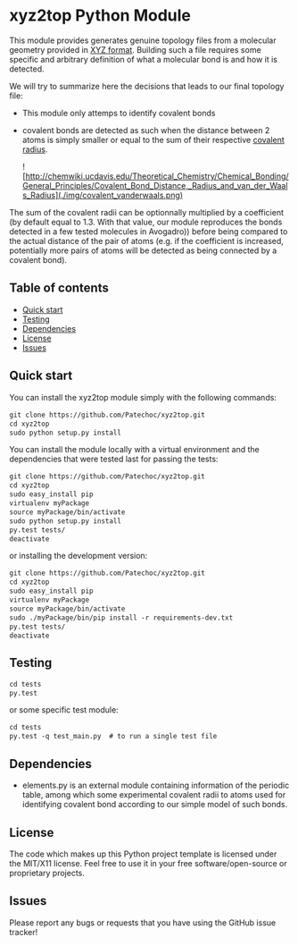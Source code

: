 # xyz2top Python Module

<!---
Wercker badge
-->

This module provides generates genuine topology files from a molecular geometry provided in [XYZ format](http://en.wikipedia.org/wiki/XYZ_file_format). Building such a file requires some specific and arbitrary definition of what a molecular bond is and how it is detected.

We will try to summarize here the decisions that leads to our final topology file:

- This module only attemps to identify covalent bonds
- covalent bonds are detected as such when the distance between 2 atoms is simply smaller or equal to the sum of their respective [covalent radius](http://chemwiki.ucdavis.edu/Theoretical_Chemistry/Chemical_Bonding/General_Principles/Covalent_Bond_Distance,_Radius_and_van_der_Waals_Radius).

  ![http://chemwiki.ucdavis.edu/Theoretical_Chemistry/Chemical_Bonding/General_Principles/Covalent_Bond_Distance,_Radius_and_van_der_Waals_Radius](./img/covalent_vanderwaals.png)

The sum of the covalent radii can be optionnally multiplied by a coefficient (by default equal to 1.3. With that value, our module reproduces the bonds detected in a few tested molecules in Avogadro)) before being compared to the actual distance of the pair of atoms (e.g. if the coefficient is increased, potentially more pairs of atoms will be detected as being connected by a covalent bond).


## Table of contents

- [Quick start](#quick-start)
- [Testing](#testing)
- [Dependencies](#dependencies)
- [License](#license)
- [Issues](#issues)


## Quick start

You can install the xyz2top module simply with the following commands: 
```
git clone https://github.com/Patechoc/xyz2top.git
cd xyz2top
sudo python setup.py install
```

You can install the module locally with a virtual environment and the dependencies that were tested last for passing the tests:
```
git clone https://github.com/Patechoc/xyz2top.git
cd xyz2top
sudo easy_install pip
virtualenv myPackage
source myPackage/bin/activate
sudo python setup.py install
py.test tests/
deactivate
```

or installing the development version:

```
git clone https://github.com/Patechoc/xyz2top.git
cd xyz2top
sudo easy_install pip
virtualenv myPackage
source myPackage/bin/activate
sudo ./myPackage/bin/pip install -r requirements-dev.txt
py.test tests/
deactivate
```



## Testing

```
cd tests
py.test 
```

or some specific test module:

```
cd tests
py.test -q test_main.py  # to run a single test file
```



## Dependencies

- elements.py is an external module containing information of the periodic table, among which some experimental covalent radii to atoms used for identifying covalent bond according to our simple model of such bonds.

## License

The code which makes up this Python project template is licensed under the MIT/X11 license. Feel free to use it in your free software/open-source or proprietary projects.


## Issues

Please report any bugs or requests that you have using the GitHub issue tracker!
